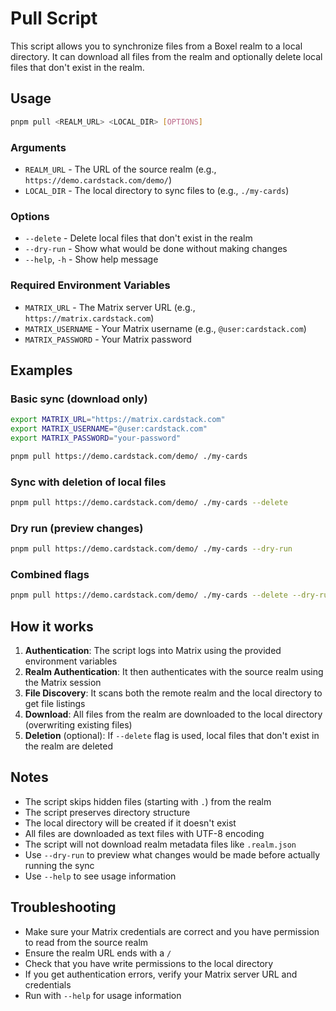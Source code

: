# Pull Script

This script allows you to synchronize files from a Boxel realm to a local directory. It can download all files from the realm and optionally delete local files that don't exist in the realm.

## Usage

```bash
pnpm pull <REALM_URL> <LOCAL_DIR> [OPTIONS]
```

### Arguments

- `REALM_URL` - The URL of the source realm (e.g., `https://demo.cardstack.com/demo/`)
- `LOCAL_DIR` - The local directory to sync files to (e.g., `./my-cards`)

### Options

- `--delete` - Delete local files that don't exist in the realm
- `--dry-run` - Show what would be done without making changes
- `--help`, `-h` - Show help message

### Required Environment Variables

- `MATRIX_URL` - The Matrix server URL (e.g., `https://matrix.cardstack.com`)
- `MATRIX_USERNAME` - Your Matrix username (e.g., `@user:cardstack.com`)
- `MATRIX_PASSWORD` - Your Matrix password

## Examples

### Basic sync (download only)

```bash
export MATRIX_URL="https://matrix.cardstack.com"
export MATRIX_USERNAME="@user:cardstack.com"
export MATRIX_PASSWORD="your-password"

pnpm pull https://demo.cardstack.com/demo/ ./my-cards
```

### Sync with deletion of local files

```bash
pnpm pull https://demo.cardstack.com/demo/ ./my-cards --delete
```

### Dry run (preview changes)

```bash
pnpm pull https://demo.cardstack.com/demo/ ./my-cards --dry-run
```

### Combined flags

```bash
pnpm pull https://demo.cardstack.com/demo/ ./my-cards --delete --dry-run
```

## How it works

1. **Authentication**: The script logs into Matrix using the provided environment variables
2. **Realm Authentication**: It then authenticates with the source realm using the Matrix session
3. **File Discovery**: It scans both the remote realm and the local directory to get file listings
4. **Download**: All files from the realm are downloaded to the local directory (overwriting existing files)
5. **Deletion** (optional): If `--delete` flag is used, local files that don't exist in the realm are deleted

## Notes

- The script skips hidden files (starting with `.`) from the realm
- The script preserves directory structure
- The local directory will be created if it doesn't exist
- All files are downloaded as text files with UTF-8 encoding
- The script will not download realm metadata files like `.realm.json`
- Use `--dry-run` to preview what changes would be made before actually running the sync
- Use `--help` to see usage information

## Troubleshooting

- Make sure your Matrix credentials are correct and you have permission to read from the source realm
- Ensure the realm URL ends with a `/`
- Check that you have write permissions to the local directory
- If you get authentication errors, verify your Matrix server URL and credentials
- Run with `--help` for usage information
